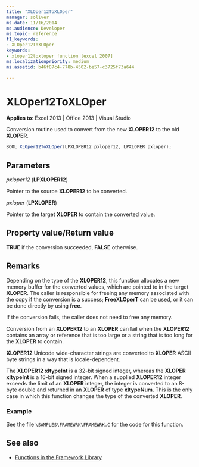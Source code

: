 ```yaml
---
title: "XLOper12ToXLOper"
manager: soliver
ms.date: 11/16/2014
ms.audience: Developer
ms.topic: reference
f1_keywords:
- XLOper12ToXLOper
keywords:
- xloper12toxloper function [excel 2007]
ms.localizationpriority: medium
ms.assetid: b46f87c4-778b-4502-be57-c3725f73a644

---
```


# XLOper12ToXLOper

**Applies to**: Excel 2013 | Office 2013 | Visual Studio 
  
Conversion routine used to convert from the new **XLOPER12** to the old **XLOPER**.
  
```cs
BOOL XLOper12ToXLOper(LPXLOPER12 pxloper12, LPXLOPER pxloper);
```

## Parameters

_pxloper12_ (**LPXLOPER12**)
  
Pointer to the source **XLOPER12** to be converted. 
  
_pxloper_ (**LPXLOPER**)
  
Pointer to the target **XLOPER** to contain the converted value. 
  
## Property value/Return value

**TRUE** if the conversion succeeded, **FALSE** otherwise. 
  
## Remarks

Depending on the type of the **XLOPER12**, this function allocates a new memory buffer for the converted values, which are pointed to in the target **XLOPER**. The caller is responsible for freeing any memory associated with the copy if the conversion is a success; **FreeXLOperT** can be used, or it can be done directly by using **free**.
  
If the conversion fails, the caller does not need to free any memory.
  
Conversion from an **XLOPER12** to an **XLOPER** can fail when the **XLOPER12** contains an array or reference that is too large or a string that is too long for the **XLOPER** to contain. 
  
**XLOPER12** Unicode wide-character strings are converted to **XLOPER** ASCII byte strings in a way that is locale-dependent. 
  
The **XLOPER12** **xltypeInt** is a 32-bit signed integer, whereas the **XLOPER** **xltypeInt** is a 16-bit signed integer. When a supplied **XLOPER12** integer exceeds the limit of an **XLOPER** integer, the integer is converted to an 8-byte double and returned in an **XLOPER** of type **xltypeNum**. This is the only case in which this function changes the type of the converted **XLOPER**.
  
### Example

See the file  `\SAMPLES\FRAMEWRK\FRAMEWRK.C` for the code for this function. 
  
## See also

- [Functions in the Framework Library](functions-in-the-framework-library.md)

